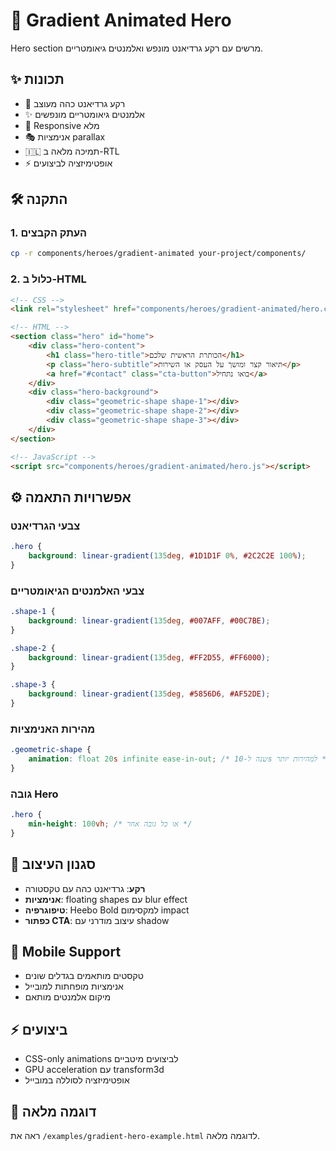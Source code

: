 # 🌟 Gradient Animated Hero

Hero section מרשים עם רקע גרדיאנט מונפש ואלמנטים גיאומטריים.

## ✨ תכונות
- 🎨 רקע גרדיאנט כהה מעוצב
- ✨ אלמנטים גיאומטריים מונפשים
- 📱 Responsive מלא
- 🎭 אנימציות parallax
- 🇮🇱 תמיכה מלאה ב-RTL
- ⚡ אופטימיזציה לביצועים

## 🛠️ התקנה

### 1. העתק הקבצים
```bash
cp -r components/heroes/gradient-animated your-project/components/
```

### 2. כלול ב-HTML
```html
<!-- CSS -->
<link rel="stylesheet" href="components/heroes/gradient-animated/hero.css">

<!-- HTML -->
<section class="hero" id="home">
    <div class="hero-content">
        <h1 class="hero-title">הכותרת הראשית שלכם</h1>
        <p class="hero-subtitle">תיאור קצר ומושך על העסק או השירות</p>
        <a href="#contact" class="cta-button">בואו נתחיל</a>
    </div>
    <div class="hero-background">
        <div class="geometric-shape shape-1"></div>
        <div class="geometric-shape shape-2"></div>
        <div class="geometric-shape shape-3"></div>
    </div>
</section>

<!-- JavaScript -->
<script src="components/heroes/gradient-animated/hero.js"></script>
```

## ⚙️ אפשרויות התאמה

### צבעי הגרדיאנט
```css
.hero {
    background: linear-gradient(135deg, #1D1D1F 0%, #2C2C2E 100%);
}
```

### צבעי האלמנטים הגיאומטריים
```css
.shape-1 {
    background: linear-gradient(135deg, #007AFF, #00C7BE);
}

.shape-2 {
    background: linear-gradient(135deg, #FF2D55, #FF6000);
}

.shape-3 {
    background: linear-gradient(135deg, #5856D6, #AF52DE);
}
```

### מהירות האנימציות
```css
.geometric-shape {
    animation: float 20s infinite ease-in-out; /* שנה ל-10s למהירות יותר */
}
```

### גובה Hero
```css
.hero {
    min-height: 100vh; /* או כל גובה אחר */
}
```

## 🎨 סגנון העיצוב
- **רקע**: גרדיאנט כהה עם טקסטורה
- **אנימציות**: floating shapes עם blur effect
- **טיפוגרפיה**: Heebo Bold למקסימום impact
- **כפתור CTA**: עיצוב מודרני עם shadow

## 📱 Mobile Support
- טקסטים מותאמים בגדלים שונים
- אנימציות מופחתות למובייל
- מיקום אלמנטים מותאם

## ⚡ ביצועים
- CSS-only animations לביצועים מיטביים
- GPU acceleration עם transform3d
- אופטימיזציה לסוללה במובייל

## 🚀 דוגמה מלאה
ראה את `/examples/gradient-hero-example.html` לדוגמה מלאה.